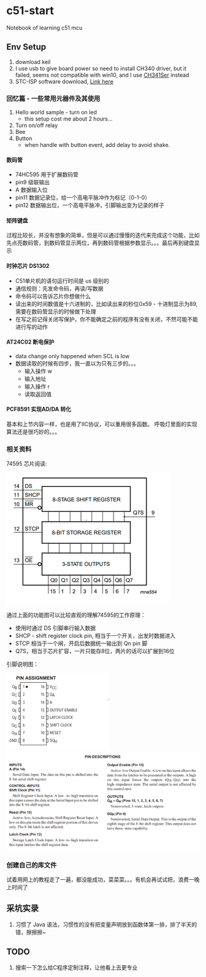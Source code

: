 # c51-start

Notebook of learning c51 mcu

## Env Setup

1. download keil
1. I use usb to give board power so need to install CH340 driver, but it failed, seems not compatible with win10, and I use [CH341Ser](http://www.wch.cn/download/CH341SER_EXE.html) instead
1. STC-ISP software download, [Link here](http://www.stcisp.com/stcisp620_off.html)

### 回忆篇 - 一些常用元器件及其使用

1. Hello world sample - turn on led
    * this setup cost me about 2 hours...
1. Turn on/off relay
1. Bee
1. Button
    * when handle with button event, add delay to avoid shake.

#### 数码管

* 74HC595 用于扩展数码管
* pin9 级联输出
* A 数据输入位
* pin11 数据记录位，给一个高电平脉冲作为标记（0-1-0）
* pin12 数据输出位，一个高电平脉冲，引脚输出变为记录的样子

#### 矩阵键盘

过程比较长，并没有想象的简单，但是可以通过慢慢的迭代来完成这个功能，比如先点亮数码管，到数码管显示两位，再到数码管根据参数显示。。。最后再到键盘显示

#### 时钟芯片 DS1302

* C51单片机的语句运行时间是 us 级别的
* 通信规则：先发命令码，再读/写数据
* 命令码可以告诉芯片你想做什么
* 读出来的时间数值是十六进制的，比如读出来的秒位0x59 - 十进制显示为89, 需要在数码管显示的时候做下处理
* 在写之前记得关闭写保护，你不能确定之前的程序有没有关闭，不然可能不能进行写的动作

#### AT24C02 断电保护

* data change only happened when SCL is low
* 数据读取的时候有四步，我一直以为只有三步的。。。
    + 输入操作 w
    + 输入地址
    + 输入操作 r
    + 读取返回值

#### PCF8591 实现AD/DA 转化

基本和上节内容一样，也是用了IIC协议，可以重用很多函数。 呼吸灯里面的实现算法还是很巧妙的。。。

### 相关资料

74595 芯片阅读:

![functional diagrame](images/74595_functional_diagrame.png)

通过上面的功能图可以比较直观的理解74595的工作原理：

* 使用时通过 DS 引脚串行输入数据
* SHCP - shift register clock pin, 相当于一个开关，出发时数据进入
* STCP 相当于一个闸，开启后数据统一输出到 Qn pin 脚
* Q7S，相当于芯片扩容，一片只能存8位，两片的话可以扩展到16位

引脚说明图：

![pin](images/74HC595.png)
![desc](images/74595_desc.png)

### 创建自己的库文件

试着用网上的教程走了一遍，都没能成功，菜菜菜。。。有机会再试试把，浪费一晚上时间了

## 采坑实录

1. 习惯了 Java 语法，习惯性的没有把变量声明放到函数体第一排，排了半天的错，擦擦擦~

## TODO

1. 搜索一下怎么给C程序定制注释，让他看上去更专业
